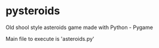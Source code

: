 # pysteroids
Old shool style asteroids game made with Python - Pygame

Main file to execute is 'asteroids.py'
